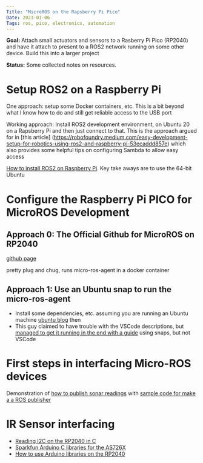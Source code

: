 ```yaml
---
Title: "MicroROS on the Rapsberry Pi Pico"
Date: 2023-01-06
Tags: ros, pico, electronics, automation
---
```


**Goal:** Attach small actuators and sensors to a Rasberry Pi Pico (RP2040) and have it attach to present to a ROS2 network running on some other device.  Build this into a larger project

**Status:** Some collected notes on resources.

# Setup ROS2 on a Raspberry Pi

One approach:  setup some Docker containers, etc.  This is a bit beyond what I know how to do and still get reliable access to the USB port


Working approach:  Install ROS2 development environment, on Ubuntu 20 on a Rapsberry Pi and then just connect to that.  This is the approach argued for in [this article]
(https://robofoundry.medium.com/easy-development-setup-for-robotics-using-ros2-and-raspberry-pi-53ecaddd857e) which also provides some helpful tips on configuring Sambda to allow easy access

[How to install ROS2 on Raspberry Pi](https://docs.ros.org/en/foxy/How-To-Guides/Installing-on-Raspberry-Pi.html).  Key take aways are to use the 64-bit Ubuntu

# Configure the Raspberry Pi PICO for MicroROS Development

## Approach 0:  The Official Github for MicroROS on RP2040

[github page](https://github.com/micro-ROS/micro_ros_raspberrypi_pico_sdk)

pretty plug and chug, runs micro-ros-agent in a docker container

## Approach 1: Use an Ubuntu snap to run the micro-ros-agent


* Install some dependencies, etc. assuming you are running an Ubuntu machine [ubuntu blog](https://ubuntu.com/blog/getting-started-with-micro-ros-on-raspberry-pi-pico)
then 
* This guy claimed to have trouble with the VSCode descriptions, but [managed to get it running in the end with a guide](https://robofoundry.medium.com/raspberry-pi-pico-ros2-via-micro-ros-actually-working-in-1-hr-9f7a3782d3e3) using snaps, but not VSCode


# First steps in interfacing Micro-ROS devices 

Demonstration of [how to publish sonar readings](https://canonical.com/blog/hc-sr04-with-the-raspberry-pi-pico-and-micro-ros) with
[sample code for make a a ROS publisher](https://github.com/artivis/mico_ros/blob/master/src/range_node.cpp)

# IR Sensor interfacing

* [Reading I2C on the RP2040 in C](https://www.digikey.com/en/maker/projects/raspberry-pi-pico-rp2040-i2c-example-with-micropython-and-cc/47d0c922b79342779cdbd4b37b7eb7e2)
* [Sparkfun Arduino C libraries for the AS726X](https://github.com/sparkfun/Sparkfun_AS726X_Arduino_Library)
* [How to use Arduino libraries on the RP2040](https://www.hackster.io/fhdm-dev/use-arduino-libraries-with-the-rasperry-pi-pico-c-c-sdk-eff55c?f=1)

